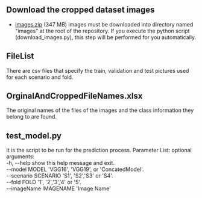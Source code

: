 ## Download the cropped dataset images
* [images.zip](https://drive.google.com/file/d/1z5XCOOi0-Yz5UTbmKm6egRgW5ukVrUvf) (347 MB)
images must be downloaded into directory named "images"  at the root of the repository. If you execute the python script (download_images.py), this step will be performed for you automatically.

## FileList
There are csv files that specify the train, validation and test pictures used for each scenario and fold.

## OrginalAndCroppedFileNames.xlsx 
The original names of the files of the images and the class information they belong to are found. 
   
## test_model.py
It is the script to be run for the prediction process. Parameter List:
optional arguments:<br />
  -h, --help            show this help message and exit. <br />
  --model MODEL         'VGG16', 'VGG19', or 'ConcatedModel'. <br />
  --scenario SCENARIO   'S1', 'S2','S3' or 'S4'. <br />
  --fold FOLD           '1', '2','3','4' or '5'. <br />
  --imageName IMAGENAME 'Image Name'
